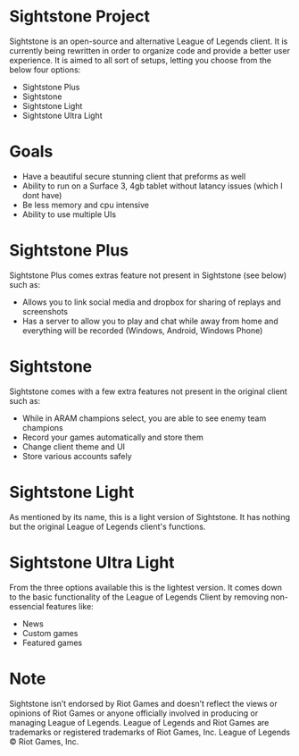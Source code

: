 # Sightstone Project
Sightstone is an open-source and alternative League of Legends client. It is currently being rewritten in order to organize code and provide a better user experience. 
It is aimed to all sort of setups, letting you choose from the below four options:
  * Sightstone Plus
  * Sightstone
  * Sightstone Light
  * Sightstone Ultra Light

# Goals
  * Have a beautiful secure stunning client that preforms as well
  * Ability to run on a Surface 3, 4gb tablet without latancy issues (which I dont have)
  * Be less memory and cpu intensive
  * Ability to use multiple UIs


# Sightstone Plus
Sightstone Plus comes extras feature not present in Sightstone (see below) such as:
  * Allows you to link social media and dropbox for sharing of replays and screenshots
  * Has a server to allow you to play and chat while away from home and everything will be recorded (Windows, Android, Windows Phone)



# Sightstone
Sightstone comes with a few extra features not present in the original client such as:
  * While in ARAM champions select, you are able to see enemy team champions
  * Record your games automatically and store them
  * Change client theme and UI
  * Store various accounts safely

# Sightstone Light
As mentioned by its name, this is a light version of Sightstone. It has nothing but the original League of Legends client's functions.

# Sightstone Ultra Light
From the three options available this is the lightest version. It comes down to the basic functionality of the League of Legends Client by  removing non-essencial features like:
  * News
  * Custom games
  * Featured games

# Note
Sightstone isn’t endorsed by Riot Games and doesn’t reflect the views or opinions of Riot Games or anyone officially involved in producing or managing League of Legends. League of Legends and Riot Games are trademarks or registered trademarks of Riot Games, Inc. League of Legends © Riot Games, Inc.

